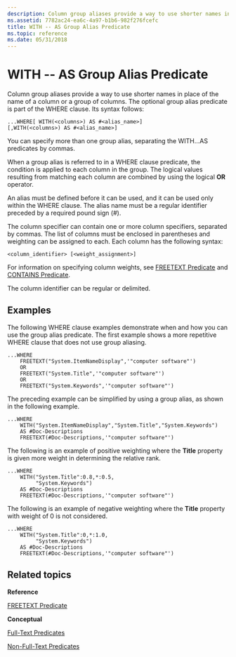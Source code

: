 ```yaml
---
description: Column group aliases provide a way to use shorter names in place of the name of a column or a group of columns. The optional group alias predicate is part of the WHERE clause.
ms.assetid: 7782ac24-ea6c-4a97-b1b6-982f276fcefc
title: WITH -- AS Group Alias Predicate
ms.topic: reference
ms.date: 05/31/2018
---
```


# WITH -- AS Group Alias Predicate

Column group aliases provide a way to use shorter names in place of the name of a column or a group of columns. The optional group alias predicate is part of the WHERE clause. Its syntax follows:


```
...WHERE[ WITH(<columns>) AS #<alias_name>]
[,WITH(<columns>) AS #<alias_name>]
```



You can specify more than one group alias, separating the WITH...AS predicates by commas.

When a group alias is referred to in a WHERE clause predicate, the condition is applied to each column in the group. The logical values resulting from matching each column are combined by using the logical **OR** operator.

An alias must be defined before it can be used, and it can be used only within the WHERE clause. The alias name must be a regular identifier preceded by a required pound sign (\#).

The column specifier can contain one or more column specifiers, separated by commas. The list of columns must be enclosed in parentheses and weighting can be assigned to each. Each column has the following syntax:


```
<column_identifier> [<weight_assignment>]
```



For information on specifying column weights, see [FREETEXT Predicate](-search-sql-freetext.md) and [CONTAINS Predicate](-search-sql-contains.md).

The column identifier can be regular or delimited.

## Examples

The following WHERE clause examples demonstrate when and how you can use the group alias predicate. The first example shows a more repetitive WHERE clause that does not use group aliasing.


```
...WHERE
    FREETEXT("System.ItemNameDisplay",'"computer software"')
    OR
    FREETEXT("System.Title",'"computer software"')
    OR 
    FREETEXT("System.Keywords",'"computer software"')
```



The preceding example can be simplified by using a group alias, as shown in the following example.


```
...WHERE
    WITH("System.ItemNameDisplay","System.Title","System.Keywords")
    AS #Doc-Descriptions
    FREETEXT(#Doc-Descriptions,'"computer software"')
```



The following is an example of positive weighting where the **Title** property is given more weight in determining the relative rank.


```
...WHERE
    WITH("System.Title":0.8,*:0.5,
         "System.Keywords")
    AS #Doc-Descriptions
    FREETEXT(#Doc-Descriptions,'"computer software"')
```



The following is an example of negative weighting where the **Title** property with weight of 0 is not considered.


```
...WHERE
    WITH("System.Title":0,*:1.0,
         "System.Keywords")
    AS #Doc-Descriptions
    FREETEXT(#Doc-Descriptions,'"computer software"')
```



## Related topics

<dl> <dt>

**Reference**
</dt> <dt>

[FREETEXT Predicate](-search-sql-freetext.md)
</dt> <dt>

**Conceptual**
</dt> <dt>

[Full-Text Predicates](-search-sql-fulltextpredicates.md)
</dt> <dt>

[Non-Full-Text Predicates](-search-sql-nonfulltextpredicates.md)
</dt> </dl>

 

 



